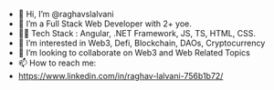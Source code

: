 - 👋 Hi, I’m @raghavslalvani
- 🌱 I’m a Full Stack Web Developer with 2+ yoe.
- 🧑‍💻 Tech Stack : Angular, .NET Framework, JS, TS, HTML, CSS.
- 👀 I’m interested in Web3, Defi, Blockchain, DAOs, Cryptocurrency
- 💞️ I’m looking to collaborate on Web3 and Web Related Topics
- 📫 How to reach me:
- https://www.linkedin.com/in/raghav-lalvani-756b1b72/

<!---
raghavslalvani/raghavslalvani is a ✨ special ✨ repository because its `README.md` (this file) appears on your GitHub profile.
You can click the Preview link to take a look at your changes.
--->

